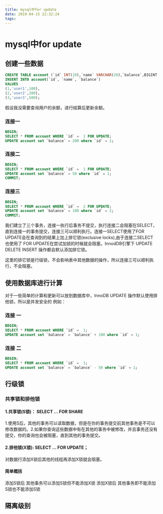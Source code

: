 ```yaml
---
title: mysql中for update
date: 2019-04-15 22:32:24
tags:
---
```


# mysql中for update

## 创建一些数据

```sql
CREATE TABLE account (`id` INT(10),`name` VARCHAR(20),`balance`,BIGINT(20)) ENGINE=InnoDB;
INSERT INTO account(`id`, `name`, `balance`)
VALUES
(1,'user1',100),
(2,'user2',200),
(3,'user3',500);
```

假设我没需要查询用户的余额，进行结算后更新余额。

### 连接一

```sql
BEGIN;
SELECT * FROM account WHERE `id` =  1 FOR UPDATE;
UPDATE account set `balance` = 200 where `id` = 1;

```

### 连接二

```sql
BEGIN;
SELECT * FROM account WHERE `id` =  1 FOR UPDATE;
UPDATE account set `balance` = 50 where `id` = 1;
COMMIT;
```

### 连接三

```sql
BEGIN;
SELECT * FROM account WHERE `id` =  2 FOR UPDATE;
UPDATE account set `balance` = 100 where `id` = 2;
COMMIT;
```

我们建立了三个事务，连接一执行后事务不提交，执行连接二会阻塞在SELECT，直到连接一的事务提交，连接三可以顺利执行。连接一SELECT使用了FOR UPDATE会在查询到的结果上加上排它锁(exclusive locks),由于连接二SELECT 也使用了 FOR UPDATE在尝试加锁的时候就会阻塞。InnodDB引擎下 UPDATE DELETE INSERT 操作都会默认添加排它锁。

这里的排它锁是行级锁，不会影响表中其他数据的操作，所以连接三可以顺利执行，不会阻塞。

## 使用数据库进行计算

对于一些简单的计算和更新可以放到数据库中，InnoDB UPDATE 操作默认使用排他锁，所以是并发安全的
例如：

### 连接 一

```sql
BEGIN;
SELECT * FROM account WHERE `id` =  1;
UPDATE account set `balance` = `balance` + 100 where `id` = 1;
```

### 连接 二

```sql
BEGIN;
SELECT * FROM account WHERE `id` =  1;
UPDATE account set `balance` = `balance` - 50 where `id` = 1;
```

## 行级锁

### 共享锁和排他锁

#### 1.共享锁(S锁)： SELECT ... FOR SHARE

1.使用S后，其他的事务可以读取数据，但是在你的事务提交前其他事务是不可以修改数据的。2.如果你查询这些数据中有在其他的事务中被修改，并且事务还没有提交，你的查询也会被阻塞，直到其他的事务提交。

#### 2.排他锁(X锁): SELECT ... FOR UPDATE；

对数据行添加X锁后其他的线程再添加X锁就会阻塞。

#### 简单概括

添加S锁后 其他事务可以添加S锁但不能添加X锁
添加X锁后 其他事务即不能添加S锁也不能添加S锁

## 隔离级别
